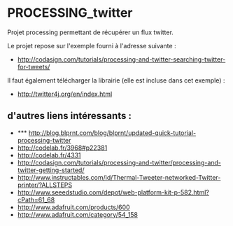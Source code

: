 PROCESSING_twitter
==================

Projet processing permettant de récupérer un flux twitter.


Le projet repose sur l'exemple fourni à l'adresse suivante :
- http://codasign.com/tutorials/processing-and-twitter-searching-twitter-for-tweets/

Il faut également télécharger la librairie (elle est incluse dans cet exemple) :
- http://twitter4j.org/en/index.html



## d'autres liens intéressants :
- *** http://blog.blprnt.com/blog/blprnt/updated-quick-tutorial-processing-twitter
- http://codelab.fr/3968#p22381
- http://codelab.fr/4331
- http://codasign.com/tutorials/processing-and-twitter/processing-and-twitter-getting-started/
- http://www.instructables.com/id/Thermal-Tweeter-networked-Twitter-printer/?ALLSTEPS
- http://www.seeedstudio.com/depot/web-platform-kit-p-582.html?cPath=61_68
- http://www.adafruit.com/products/600
- http://www.adafruit.com/category/54_158
